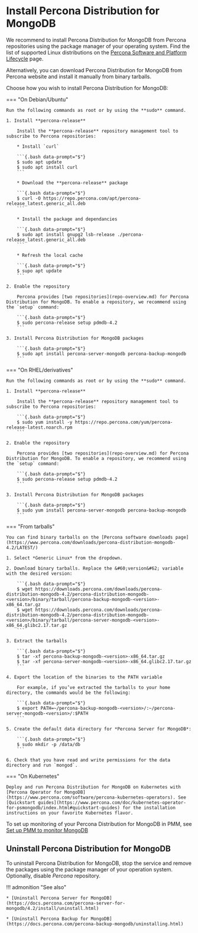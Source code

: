 # Install Percona Distribution for MongoDB

We recommend to install Percona Distribution for MongoDB from Percona repositories using the package manager of your operating system. Find the list of supported Linux distributions on the [Percona Software and Platform Lifecycle](https://www.percona.com/services/policies/percona-software-platform-lifecycle#mongodb) page.

Alternatively, you can download Percona Distribution for MongoDB from Percona website and install it manually from binary tarballs.

Choose how you wish to install Percona Distribution for MongoDB:

=== "On Debian/Ubuntu"

    Run the following commands as root or by using the **sudo** command.

    1. Install **percona-release**

        Install the **percona-release** repository management tool to subscribe to Percona repositories:

        * Install `curl`

        ```{.bash data-prompt="$"}
        $ sudo apt update
        $ sudo apt install curl
        ```

        * Download the **percona-release** package

        ```{.bash data-prompt="$"}
        $ curl -O https://repo.percona.com/apt/percona-release_latest.generic_all.deb
        ```

        * Install the package and dependancies

        ```{.bash data-prompt="$"}
        $ sudo apt install gnupg2 lsb-release ./percona-release_latest.generic_all.deb
        ```

        * Refresh the local cache

        ```{.bash data-prompt="$"}
        $ supo apt update
        ```

    2. Enable the repository

        Percona provides [two repositories](repo-overview.md) for Percona Distribution for MongoDB. To enable a repository, we recommend using the `setup` command:

        ```{.bash data-prompt="$"}
        $ sudo percona-release setup pdmdb-4.2
        ```

    3. Install Percona Distribution for MongoDB packages

        ```{.bash data-prompt="$"}
        $ sudo apt install percona-server-mongodb percona-backup-mongodb
        ```

=== "On RHEL/derivatives"

    Run the following commands as root or by using the **sudo** command.

    1. Install **percona-release**

        Install the **percona-release** repository management tool to subscribe to Percona repositories:

        ```{.bash data-prompt="$"}
        $ sudo yum install -y https://repo.percona.com/yum/percona-release-latest.noarch.rpm
        ```

    2. Enable the repository

        Percona provides [two repositories](repo-overview.md) for Percona Distribution for MongoDB. To enable a repository, we recommend using the `setup` command:

        ```{.bash data-prompt="$"}
        $ sudo percona-release setup pdmdb-4.2
        ```

    3. Install Percona Distribution for MongoDB packages

        ```{.bash data-prompt="$"}
        $ sudo yum install percona-server-mongodb percona-backup-mongodb
        ```

=== "From tarballs"

    You can find binary tarballs on the [Percona software downloads page](https://www.percona.com/downloads/percona-distribution-mongodb-4.2/LATEST/)

    1. Select *Generic Linux* from the dropdown.

    2. Download binary tarballs. Replace the &#60;version&#62; variable with the desired version:

        ```{.bash data-prompt="$"}
        $ wget https://downloads.percona.com/downloads/percona-distribution-mongodb-4.2/percona-distribution-mongodb-<version>/binary/tarball/percona-backup-mongodb-<version>-x86_64.tar.gz
        $ wget https://downloads.percona.com/downloads/percona-distribution-mongodb-4.2/percona-distribution-mongodb-<version>/binary/tarball/percona-server-mongodb-<version>-x86_64.glibc2.17.tar.gz
        ```

    3. Extract the tarballs

        ```{.bash data-prompt="$"}
        $ tar -xf percona-backup-mongodb-<version>-x86_64.tar.gz
        $ tar -xf percona-server-mongodb-<version>-x86_64.glibc2.17.tar.gz
        ```

    4. Export the location of the binaries to the PATH variable

        For example, if you’ve extracted the tarballs to your home directory, the commands would be the following:

        ```{.bash data-prompt="$"}
        $ export PATH=~/percona-backup-mongodb-<version>/:~/percona-server-mongodb-<version>/:$PATH
        ```

    5. Create the default data directory for *Percona Server for MongoDB*:

        ```{.bash data-prompt="$"}
        $ sudo mkdir -p /data/db
        ```

    6. Check that you have read and write permissions for the data directory and run `mongod`.

=== "On Kubernetes"

    Deploy and run Percona Distribution for MongoDB on Kubernetes with [Percona Operator for MongoDB](https://www.percona.com/software/percona-kubernetes-operators). See [Quickstart guides](https://www.percona.com/doc/kubernetes-operator-for-psmongodb/index.html#quickstart-guides) for the installation instructions on your favorite Kubernetes flavor.

To set up monitoring of your Percona Distribution for MongoDB in PMM, see [Set up PMM to monitor MongoDB](https://docs.percona.com/percona-monitoring-and-management/setting-up/client/mongodb.html)

## Uninstall Percona Distribution for MongoDB

To uninstall Percona Distribution for MongoDB, stop the service and remove the packages using the package manager of your
operation system. Optionally, disable *Percona* repository.

!!! admonition "See also"

    * [Uninstall Percona Server for MongoDB](https://docs.percona.com/percona-server-for-mongodb/4.2/install/uninstall.html)

    * [Uninstall Percona Backup for MongoDB](https://docs.percona.com/percona-backup-mongodb/uninstalling.html)




    


    

